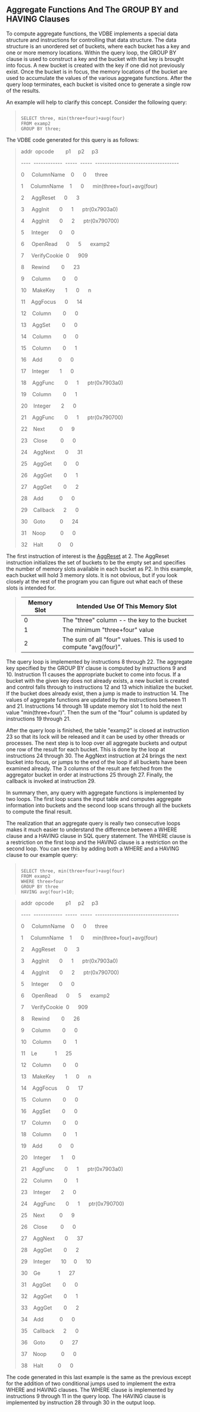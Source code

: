 ## Aggregate Functions And The GROUP BY and HAVING Clauses


To compute aggregate functions, the VDBE implements a special 
data structure and instructions for controlling that data structure.
The data structure is an unordered set of buckets, where each bucket
has a key and one or more memory locations. Within the query
loop, the GROUP BY clause is used to construct a key and the bucket
with that key is brought into focus. A new bucket is created with
the key if one did not previously exist. Once the bucket is in
focus, the memory locations of the bucket are used to accumulate
the values of the various aggregate functions. After the query
loop terminates, each bucket is visited once to generate a
single row of the results.


An example will help to clarify this concept. Consider the
following query:



> ```
> 
> SELECT three, min(three+four)+avg(four) 
> FROM examp2
> GROUP BY three;
> 
> ```


The VDBE code generated for this query is as follows:



> addr  opcode        p1     p2     p3                                        
> 
> \-\-\-\-  \-\-\-\-\-\-\-\-\-\-\-\-  \-\-\-\-\-  \-\-\-\-\-  \-\-\-\-\-\-\-\-\-\-\-\-\-\-\-\-\-\-\-\-\-\-\-\-\-\-\-\-\-\-\-\-\-\-\-  
> 
> 0     ColumnName    0      0      three                                
> 
> 1     ColumnName    1      0      min(three\+four)\+avg(four)            
> 
> 2     AggReset      0      3                                                
> 
> 3     AggInit       0      1      ptr(0x7903a0\)                        
> 
> 4     AggInit       0      2      ptr(0x790700\)                        
> 
> 5     Integer       0      0                                           
> 
> 6     OpenRead      0      5      examp2                               
> 
> 7     VerifyCookie  0      909                                              
> 
> 8     Rewind        0      23                                               
> 
> 9     Column        0      0                                           
> 
> 10    MakeKey       1      0      n                                    
> 
> 11    AggFocus      0      14                                               
> 
> 12    Column        0      0                                           
> 
> 13    AggSet        0      0                                           
> 
> 14    Column        0      0                                           
> 
> 15    Column        0      1                                           
> 
> 16    Add           0      0                                           
> 
> 17    Integer       1      0                                           
> 
> 18    AggFunc       0      1      ptr(0x7903a0\)                        
> 
> 19    Column        0      1                                           
> 
> 20    Integer       2      0                                           
> 
> 21    AggFunc       0      1      ptr(0x790700\)                        
> 
> 22    Next          0      9                                                
> 
> 23    Close         0      0                                                
> 
> 24    AggNext       0      31                                          
> 
> 25    AggGet        0      0                                                
> 
> 26    AggGet        0      1                                                
> 
> 27    AggGet        0      2                                           
> 
> 28    Add           0      0                                           
> 
> 29    Callback      2      0                                           
> 
> 30    Goto          0      24                                               
> 
> 31    Noop          0      0                                           
> 
> 32    Halt          0      0


The first instruction of interest is the 
[AggReset](opcode.html#AggReset) at 2\.
The AggReset instruction initializes the set of buckets to be the
empty set and specifies the number of memory slots available in each
bucket as P2\. In this example, each bucket will hold 3 memory slots.
It is not obvious, but if you look closely at the rest of the program
you can figure out what each of these slots is intended for.



> | Memory Slot | Intended Use Of This Memory Slot |
> | --- | --- |
> | 0 | The "three" column \-\- the key to the bucket |
> | 1 | The minimum "three\+four" value |
> | 2 | The sum of all "four" values. This is used to compute   "avg(four)". |


The query loop is implemented by instructions 8 through 22\.
The aggregate key specified by the GROUP BY clause is computed
by instructions 9 and 10\. Instruction 11 causes the appropriate
bucket to come into focus. If a bucket with the given key does
not already exists, a new bucket is created and control falls
through to instructions 12 and 13 which initialize the bucket.
If the bucket does already exist, then a jump is made to instruction
14\. The values of aggregate functions are updated by the instructions
between 11 and 21\. Instructions 14 through 18 update memory
slot 1 to hold the next value "min(three\+four)". Then the sum of the 
"four" column is updated by instructions 19 through 21\.


After the query loop is finished, the table "examp2" is closed at
instruction 23 so that its lock will be released and it can be
used by other threads or processes. The next step is to loop
over all aggregate buckets and output one row of the result for
each bucket. This is done by the loop at instructions 24
through 30\. The AggNext instruction at 24 brings the next bucket
into focus, or jumps to the end of the loop if all buckets have
been examined already. The 3 columns of the result are fetched from 
the aggregator bucket in order at instructions 25 through 27\.
Finally, the callback is invoked at instruction 29\.


In summary then, any query with aggregate functions is implemented
by two loops. The first loop scans the input table and computes
aggregate information into buckets and the second loop scans through
all the buckets to compute the final result.


The realization that an aggregate query is really two consecutive
loops makes it much easier to understand the difference between
a WHERE clause and a HAVING clause in SQL query statement. The
WHERE clause is a restriction on the first loop and the HAVING
clause is a restriction on the second loop. You can see this
by adding both a WHERE and a HAVING clause to our example query:



> ```
> 
> SELECT three, min(three+four)+avg(four) 
> FROM examp2
> WHERE three>four
> GROUP BY three
> HAVING avg(four)<10;
> 
> ```



> addr  opcode        p1     p2     p3                                        
> 
> \-\-\-\-  \-\-\-\-\-\-\-\-\-\-\-\-  \-\-\-\-\-  \-\-\-\-\-  \-\-\-\-\-\-\-\-\-\-\-\-\-\-\-\-\-\-\-\-\-\-\-\-\-\-\-\-\-\-\-\-\-\-\-  
> 
> 0     ColumnName    0      0      three                                
> 
> 1     ColumnName    1      0      min(three\+four)\+avg(four)            
> 
> 2     AggReset      0      3                                                
> 
> 3     AggInit       0      1      ptr(0x7903a0\)                        
> 
> 4     AggInit       0      2      ptr(0x790700\)                        
> 
> 5     Integer       0      0                                           
> 
> 6     OpenRead      0      5      examp2                               
> 
> 7     VerifyCookie  0      909                                              
> 
> 8     Rewind        0      26                                               
> 
> 9     Column        0      0                                           
> 
> 10    Column        0      1                                           
> 
> 11    Le            1      25                                               
> 
> 12    Column        0      0                                           
> 
> 13    MakeKey       1      0      n                                    
> 
> 14    AggFocus      0      17                                               
> 
> 15    Column        0      0                                           
> 
> 16    AggSet        0      0                                           
> 
> 17    Column        0      0                                           
> 
> 18    Column        0      1                                           
> 
> 19    Add           0      0                                           
> 
> 20    Integer       1      0                                           
> 
> 21    AggFunc       0      1      ptr(0x7903a0\)                        
> 
> 22    Column        0      1                                           
> 
> 23    Integer       2      0                                           
> 
> 24    AggFunc       0      1      ptr(0x790700\)                        
> 
> 25    Next          0      9                                                
> 
> 26    Close         0      0                                                
> 
> 27    AggNext       0      37                                               
> 
> 28    AggGet        0      2                                           
> 
> 29    Integer       10     0      10                                   
> 
> 30    Ge            1      27                                               
> 
> 31    AggGet        0      0                                           
> 
> 32    AggGet        0      1                                           
> 
> 33    AggGet        0      2                                           
> 
> 34    Add           0      0                                           
> 
> 35    Callback      2      0                                           
> 
> 36    Goto          0      27                                               
> 
> 37    Noop          0      0                                           
> 
> 38    Halt          0      0


The code generated in this last example is the same as the
previous except for the addition of two conditional jumps used
to implement the extra WHERE and HAVING clauses. The WHERE
clause is implemented by instructions 9 through 11 in the query
loop. The HAVING clause is implemented by instruction 28 through
30 in the output loop.


